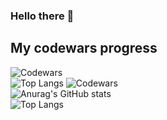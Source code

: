 ### Hello there 👋

## My codewars progress
![Codewars](https://www.codewars.com/users/avoreshin/badges/large) <br>
![Top Langs](https://github-readme-stats.vercel.app/api/top-langs/?username=dxxbletriiiple&layout=compact&hide=Objective-C,Roff,Makefile&langs_count=6)
![Codewars](https://www.codewars.com/users/dxxbletriiiple/badges/large/?viewBox="0,0,495,40") <br>
![Anurag's GitHub stats](https://github-readme-stats.vercel.app/api?username=dxxbletriiiple&show_icons=true&theme=radical)<br>
![Top Langs](https://github-readme-stats.vercel.app/api/top-langs/?username=dxxbletriiiple&layout=&card_width=495&theme=radical)<br>

<!--
**dxxbletriiiple/dxxbletriiiple** is a ✨ _special_ ✨ repository because its `README.md` (this file) appears on your GitHub profile.

Here are some ideas to get you started:

- 🔭 I’m currently working on ...
- 🌱 I’m currently learning ...
- 👯 I’m looking to collaborate on ...
- 🤔 I’m looking for help with ...
- 💬 Ask me about ...
- 📫 How to reach me: ...
- 😄 Pronouns: ...
- ⚡ Fun fact: ...
-->
